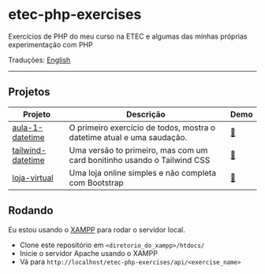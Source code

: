 # etec-php-exercises
Exercícios de PHP do meu curso na ETEC e algumas das minhas próprias experimentação com PHP

Traduções: [English](README.md)

---

## Projetos

| Projeto                                    | Descrição                                                               | Demo                                                             |
| ------------------------------------------ | ----------------------------------------------------------------------- | ---------------------------------------------------------------- |
| [aula-1-datetime](api/aula-1-datetime)     | O primeiro exercício de todos, mostra o datetime atual e uma saudação.  | [🔗](https://etec-php-exercises.vercel.app/api/aula-1-datetime)   |
| [tailwind-datetime](api/tailwind-datetime) | Uma versão to primeiro, mas com um card bonitinho usando o Tailwind CSS | [🔗](https://etec-php-exercises.vercel.app/api/tailwind-datetime) |
| [loja-virtual](api/loja-virtual)           | Uma loja online simples e não completa com Bootstrap                    | [🔗](https://etec-php-exercises.vercel.app/api/loja-virtual)      |


## Rodando

Eu estou usando o [XAMPP](https://www.apachefriends.org/) para rodar o servidor local.

- Clone este repositório em `<diretorio_do_xampp>/htdocs/`
- Inicie o servidor Apache usando o XAMPP
- Vá para `http://localhost/etec-php-exercises/api/<exercise_name>`
